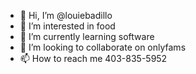 - 👋 Hi, I’m @louiebadillo
- 👀 I’m interested in food
- 🌱 I’m currently learning software
- 💞️ I’m looking to collaborate on onlyfams
- 📫 How to reach me 403-835-5952

<!---
louiebadillo/louiebadillo is a ✨ special ✨ repository because its `README.md` (this file) appears on your GitHub profile.
You can click the Preview link to take a look at your changes.
--->
